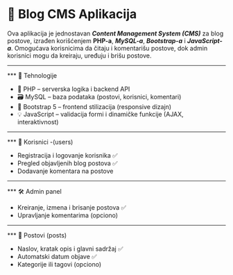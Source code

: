 # 📝 Blog CMS Aplikacija

Ova aplikacija je jednostavan *****Content Management System (CMS)***** za blog postove, izrađen korišćenjem **PHP-a**, ***MySQL-a***, ***Bootstrap-a*** i ***JavaScript-a***. Omogućava korisnicima da čitaju i komentarišu postove, dok admin korisnici mogu da kreiraju, uređuju i brišu postove.

________________________________________________________________________________

*** 🔧 Tehnologije

- 🐘 PHP – serverska logika i backend API
- 🗃️ MySQL – baza podataka (postovi, korisnici, komentari)
- 🎨 Bootstrap 5 – frontend stilizacija (responsive dizajn)
- 💡 JavaScript – validacija formi i dinamičke funkcije (AJAX, interaktivnost)

________________________________________________________________________________

*** 👥 Korisnici -(users)
- Registracija i logovanje korisnika ✅
- Pregled objavljenih blog postova ✅
- Dodavanje komentara na postove

________________________________________________________________________________

*** 🛠️ Admin panel
- Kreiranje, izmena i brisanje postova ✅
- Upravljanje komentarima (opciono)

________________________________________________________________________________


*** 📄 Postovi (posts)
- Naslov, kratak opis i glavni sadržaj ✅
- Automatski datum objave ✅
- Kategorije ili tagovi (opciono)


